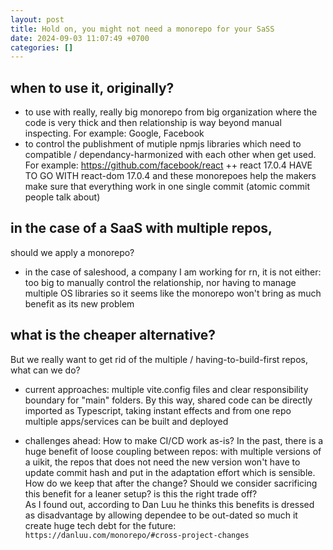 ```yaml
---
layout: post
title: Hold on, you might not need a monorepo for your SaSS
date: 2024-09-03 11:07:49 +0700
categories: []
---
```

## when to use it, originally?

+ to use with really, really big monorepo from big organization
where the code is very thick and then relationship is way beyond
manual inspecting. For example: Google, Facebook
+ to control the publishment of mutiple npmjs libraries which need to
compatible / dependancy-harmonized with each other when get used. For example: https://github.com/facebook/react
++ react 17.0.4 HAVE TO GO WITH react-dom 17.0.4 and these monorepoes help the makers
make sure that everything work in one single commit (atomic commit people talk about)
 

## in the case of a SaaS with multiple repos,
should we apply a monorepo?
+ in the case of saleshood, a company I am working for rn, it is not either: 
    too big to manually control the relationship, nor
    having to manage multiple OS libraries
so it seems like the monorepo won't bring as much benefit as its new problem

## what is the cheaper alternative?
But we really want to get rid of the multiple / having-to-build-first repos, what can we do?
+ current approaches: multiple vite.config files and clear responsibility boundary for "main" folders.
By this way, shared code can be directly imported as Typescript, taking instant effects and from one repo
multiple apps/services can be built and deployed

+ challenges ahead:
    How to make CI/CD work as-is? 
    In the past, there is a huge benefit of loose coupling between repos: with multiple versions of a uikit, 
the repos that does not need the new version won't have to update commit hash and put in the adaptation 
effort which is sensible. 
How do we keep that after the change? Should we consider sacrificing this benefit for a leaner setup? is this the right trade off?   
As I found out, according to Dan Luu he thinks this benefits is dressed as disadvantage by allowing dependee to be out-dated so much it create huge tech debt for the future: `https://danluu.com/monorepo/#cross-project-changes` 